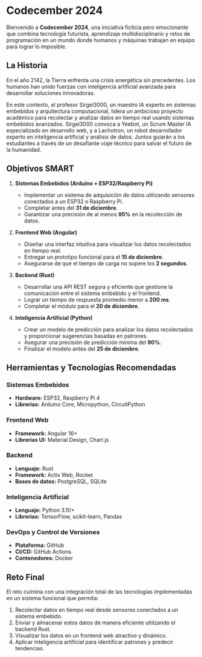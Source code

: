# Codecember 2024

Bienvenido a **Codecember 2024**, una iniciativa ficticia pero emocionante que combina tecnología futurista, aprendizaje multidisciplinario y retos de programación en un mundo donde humanos y máquinas trabajan en equipo para lograr lo imposible.

## La Historia

En el año 2142, la Tierra enfrenta una crisis energética sin precedentes. Los humanos han unido fuerzas con inteligencia artificial avanzada para desarrollar soluciones innovadoras. 

En este contexto, el profesor Sirgei3000, un maestro IA experto en sistemas embebidos y arquitectura computacional, lidera un ambicioso proyecto académico para recolectar y analizar datos en tiempo real usando sistemas embebidos avanzados. Sirgei3000 convoca a Yeebot, un Scrum Master IA especializado en desarrollo web, y a Lachotron, un robot desarrollador experto en inteligencia artificial y análisis de datos. Juntos guiarán a los estudiantes a través de un desafiante viaje técnico para salvar el futuro de la humanidad.

## Objetivos SMART

1. **Sistemas Embebidos (Arduino + ESP32/Raspberry Pi)**
   - Implementar un sistema de adquisición de datos utilizando sensores conectados a un ESP32 o Raspberry Pi.
   - Completar antes del **31 de diciembre**.
   - Garantizar una precisión de al menos **95%** en la recolección de datos.

2. **Frontend Web (Angular)**
   - Diseñar una interfaz intuitiva para visualizar los datos recolectados en tiempo real.
   - Entregar un prototipo funcional para el **15 de diciembre**.
   - Asegurarse de que el tiempo de carga no supere los **2 segundos**.

3. **Backend (Rust)**
   - Desarrollar una API REST segura y eficiente que gestione la comunicación entre el sistema embebido y el frontend.
   - Lograr un tiempo de respuesta promedio menor a **200 ms**.
   - Completar el módulo para el **20 de diciembre**.

4. **Inteligencia Artificial (Python)**
   - Crear un modelo de predicción para analizar los datos recolectados y proporcionar sugerencias basadas en patrones.
   - Asegurar una precisión de predicción mínima del **90%**.
   - Finalizar el modelo antes del **25 de diciembre**.

## Herramientas y Tecnologías Recomendadas

### Sistemas Embebidos
- **Hardware:** ESP32, Raspberry Pi 4
- **Librerías:** Arduino Core, Micropython, CircuitPython

### Frontend Web
- **Framework:** Angular 16+
- **Librerías UI:** Material Design, Chart.js

### Backend
- **Lenguaje:** Rust
- **Framework:** Actix Web, Rocket
- **Bases de datos:** PostgreSQL, SQLite

### Inteligencia Artificial
- **Lenguaje:** Python 3.10+
- **Librerías:** TensorFlow, scikit-learn, Pandas

### DevOps y Control de Versiones
- **Plataforma:** GitHub
- **CI/CD:** GitHub Actions
- **Contenedores:** Docker

## Reto Final

El reto culmina con una integración total de las tecnologías implementadas en un sistema funcional que permita:

1. Recolectar datos en tiempo real desde sensores conectados a un sistema embebido.
2. Enviar y almacenar estos datos de manera eficiente utilizando el backend Rust.
3. Visualizar los datos en un frontend web atractivo y dinámico.
4. Aplicar inteligencia artificial para identificar patrones y predecir tendencias.
